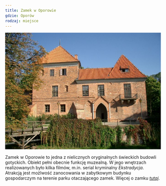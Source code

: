 ```yaml
---
title: Zamek w Oporowie
gdzie: Oporów
rodzaj: miejsce
---
```

![Zamek w Oporowie](/foto/plenery/oporow-zamek.jpg)

Zamek w Oporowie to jedna z nielicznych oryginalnych świeckich budowli gotyckich. Obiekt pełni obecnie funkcję muzealną. W jego wnętrzach realizowanych było kilka filmów, m.in. serial kryminalny *Ekstradycja*. Atrakcją jest możlwość zanocowania w zabytkowym budynku gospodarczym na terenie parku otaczającego zamek. Więcej o zamku [*tutaj*](http://www.zamekoporow.pl/).